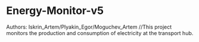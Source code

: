 # Energy-Monitor-v5
Authors: Iskrin_Artem/Plyakin_Egor/Moguchev_Artem //This project monitors the production and consumption of electricity at the transport hub.
